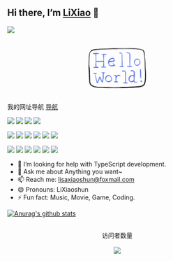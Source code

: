 ## Hi there, I’m [LiXiao](https://bingoYB.github.io/) 👋

<p>
  <img src="https://visitor-badge.laobi.icu/badge?page_id=Bingo.readme">
</p>

<p align="center">
  <img src="https://github.com/bingoYB/bingoYB/blob/main/hello-world.gif" width="30%">
</p>

我的网址导航 [导航](https://lixiaoshun.github.io/web-nav/#/)

[![](https://img.shields.io/badge/Windows-10-2376bc?style=flat-square&logo=windows&logoColor=ffffff)](https://www.microsoft.com/windows/get-windows-10)
[![](https://img.shields.io/badge/IDE-Visual%20Studio%20Code-blue?style=flat-square&logo=visual-studio-code&logoColor=ffffff)](https://code.visualstudio.com/)
[![](https://img.shields.io/badge/Intellij-Idea-blue?style=flat-square&logo=intellijidea&logoColor=000000)](https://www.jetbrains.com/idea/)
[![](https://img.shields.io/badge/IDE-WebStorm-blue?style=flat-square&logo=jetbrains&logoColor=ffffff)](https://www.jetbrains.com/webstorm/)

[![](https://img.shields.io/badge/-JavaScript-f7e018?style=flat-square&logo=javascript&logoColor=white)](https://www.ecma-international.org/)
[![](https://img.shields.io/badge/-HTML5-E34F26?style=flat-square&logo=html5&logoColor=white)](https://html.spec.whatwg.org/)
[![](https://img.shields.io/badge/-CSS3-1572B6?style=flat-square&logo=css3&logoColor=white)](https://www.w3.org/Style/CSS/)
[![](https://img.shields.io/badge/TypeScript-cb3837?style=flat-square&logo=TypeScript&logoColor=ffffff)](https://www.typescriptlang.org/)
[![](https://img.shields.io/badge/-Java-007396?style=flat-square&logo=java&logoColor=ffffff)](https://developer.oracle.com/java/)
[![](https://img.shields.io/badge/-MySQL-4479A1?style=flat-square&logo=MySQL&logoColor=ffffff)](https://www.mysql.com/)

[![](https://img.shields.io/badge/-NPM-cb3837?style=flat-square&logo=npm&logoColor=white)](https://npmjs.com/)
[![](https://img.shields.io/badge/-Git-f05032?style=flat-square&logo=git&logoColor=white)](https://git-scm.com/)
[![](https://img.shields.io/badge/-Linux-fcc624?style=flat-square&logo=linux&logoColor=white)](https://www.linuxfoundation.org/)
[![](https://img.shields.io/badge/-Vue.js-4fc08d?style=flat-square&logo=vue.js&logoColor=ffffff)](https://vuejs.org/)
[![](https://img.shields.io/badge/React-cb3837?style=flat-square&logo=React&logoColor=ffffff)](https://reactjs.org/)
[![](https://img.shields.io/badge/-Nginx-269539?style=flat-square&logo=nginx&logoColor=ffffff)](https://nginx.org/)


- 🤔 I’m looking for help with TypeScript development.
- 💬 Ask me about Anything you want~
- 📫 Reach me: lisaxiaoshun@foxmail.com
- 😄 Pronouns: LiXiaoshun 
- ⚡ Fun fact: Music, Movie, Game, Coding.


[![Anurag's github stats](https://github-readme-stats.vercel.app/api?username=lixiaoshun)](https://github.com/anuraghazra/github-readme-stats)


<p align="center"> 
  <br>
  访问者数量<br><br>
  <img src="https://counter-bingo.glitch.me/count.svg?user=lixiaoshun" />
</p>

<!-- <p>
  <img src="https://github.com/bingoYB/bingoYB/blob/main/lurking-cat.gif">
</p> -->
